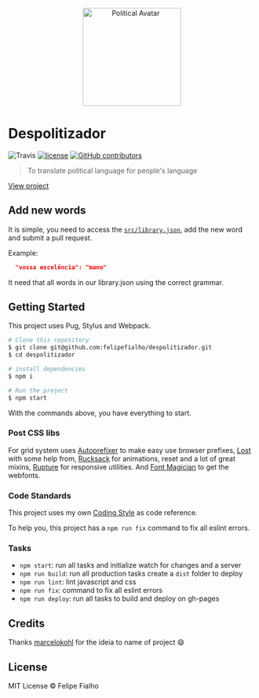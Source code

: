 <p align="center"><img src="/src/medias/political-avatar.svg" alt="Political Avatar" width="200"></p>

# Despolitizador

![Travis](https://img.shields.io/travis/felipefialho/despolitizador.svg)
[![license](https://img.shields.io/github/license/felipefialho/despolitizador.svg)](./license.md)
[![GitHub contributors](https://img.shields.io/github/contributors/felipefialho/despolitizador.svg)](https://github.com/felipefialho/despolitizador/graphs/contributors)

> To translate political language for people's language

[View project](https://www.felipefialho.com/despolitizador/)

## Add new words

It is simple, you need to access the [`src/library.json`](https://github.com/felipefialho/despolitizador/edit/master/src/library.json), add the new word and submit a pull request. 

Example:

```json
  "vossa excelência": "mano"
```

It need that all words in our library.json using the correct grammar.

## Getting Started

This project uses Pug, Stylus and Webpack.


```sh
# Clone this repository
$ git clone git@github.com:felipefialho/despolitizador.git
$ cd despolitizador

# install dependencies
$ npm i

# Run the project
$ npm start

```

With the commands above, you have everything to start.

### Post CSS libs

For grid system uses [Autoprefixer](https://github.com/postcss/autoprefixer) to make easy use browser prefixes, [Lost](https://github.com/peterramsing/lost) with some help from, [Rucksack](http://simplaio.github.io/rucksack/) for animations, reset and a lot of great mixins, [Rupture](https://github.com/jenius/rupture) for responsive utilities. And [Font Magician](https://github.com/jonathantneal/postcss-font-magician/) to get the webfonts.

### Code Standards

This project uses my own [Coding Style](https://github.com/felipefialho/coding-style) as code reference.

To help you, this project has a `npm run fix` command to fix all eslint errors.

### Tasks

- `npm start`: run all tasks and initialize watch for changes and a server
- `npm run build`: run all production tasks create a `dist` folder to deploy
- `npm run lint`: lint javascript and css
- `npm run fix`: command to fix all eslint errors
- `npm run deploy`: run all tasks to build and deploy on gh-pages

## Credits

Thanks [marcelokohl](https://github.com/marcelokohl) for the ideia to name of project 😄

## License

MIT License © Felipe Fialho
